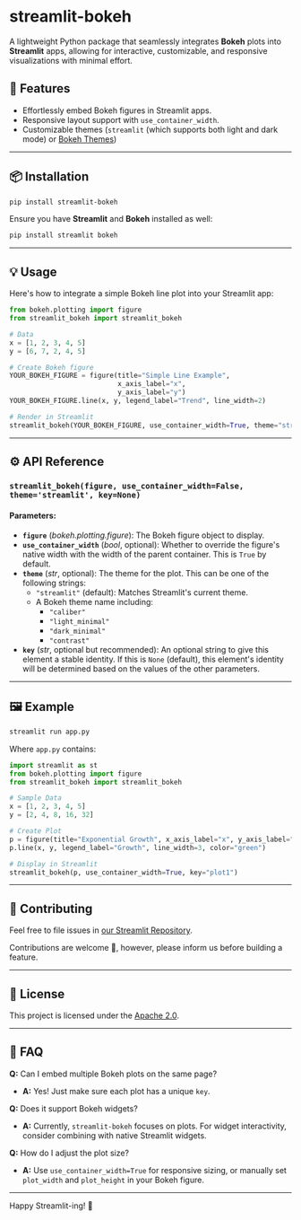 # streamlit-bokeh

A lightweight Python package that seamlessly integrates **Bokeh** plots into **Streamlit** apps, allowing for interactive, customizable, and responsive visualizations with minimal effort.

## 🚀 Features

- Effortlessly embed Bokeh figures in Streamlit apps.
- Responsive layout support with `use_container_width`.
- Customizable themes (`streamlit` (which supports both light and dark mode) or [Bokeh Themes](https://docs.bokeh.org/en/latest/docs/reference/themes.html))

---

## 📦 Installation

```bash
pip install streamlit-bokeh
```

Ensure you have **Streamlit** and **Bokeh** installed as well:

```bash
pip install streamlit bokeh
```

---

## 💡 Usage

Here's how to integrate a simple Bokeh line plot into your Streamlit app:

```python
from bokeh.plotting import figure
from streamlit_bokeh import streamlit_bokeh

# Data
x = [1, 2, 3, 4, 5]
y = [6, 7, 2, 4, 5]

# Create Bokeh figure
YOUR_BOKEH_FIGURE = figure(title="Simple Line Example",
                           x_axis_label="x",
                           y_axis_label="y")
YOUR_BOKEH_FIGURE.line(x, y, legend_label="Trend", line_width=2)

# Render in Streamlit
streamlit_bokeh(YOUR_BOKEH_FIGURE, use_container_width=True, theme="streamlit", key="my_unique_key")
```

---

## ⚙️ API Reference

### `streamlit_bokeh(figure, use_container_width=False, theme='streamlit', key=None)`

#### Parameters:

- **`figure`** (_bokeh.plotting.figure_): The Bokeh figure object to display.
- **`use_container_width`** (_bool_, optional): Whether to override the figure's native width with the width of the parent container. This is `True`  by default.
- **`theme`** (_str_, optional): The theme for the plot. This can be one of the following strings:
  - `"streamlit"` (default): Matches Streamlit's current theme.
  - A Bokeh theme name including:
    - `"caliber"`
    - `"light_minimal"`
    - `"dark_minimal"`
    - `"contrast"`
- **`key`** (_str_, optional but recommended): An optional string to give this element a stable identity. If this is `None` (default), this element's identity will be determined based on the values of the other parameters.

---

## 🖼️ Example

```bash
streamlit run app.py
```

Where `app.py` contains:

```python
import streamlit as st
from bokeh.plotting import figure
from streamlit_bokeh import streamlit_bokeh

# Sample Data
x = [1, 2, 3, 4, 5]
y = [2, 4, 8, 16, 32]

# Create Plot
p = figure(title="Exponential Growth", x_axis_label="x", y_axis_label="y")
p.line(x, y, legend_label="Growth", line_width=3, color="green")

# Display in Streamlit
streamlit_bokeh(p, use_container_width=True, key="plot1")
```

---

## 📝 Contributing

Feel free to file issues in [our Streamlit Repository](https://github.com/streamlit/streamlit-bokeh/issues/new/choose).

Contributions are welcome 🚀, however, please inform us before building a feature.

---

## 📄 License

This project is licensed under the [Apache 2.0](LICENSE).

---

## 🙋 FAQ

**Q:** Can I embed multiple Bokeh plots on the same page?

- **A:** Yes! Just make sure each plot has a unique `key`.

**Q:** Does it support Bokeh widgets?

- **A:** Currently, `streamlit-bokeh` focuses on plots. For widget interactivity, consider combining with native Streamlit widgets.

**Q:** How do I adjust the plot size?

- **A:** Use `use_container_width=True` for responsive sizing, or manually set `plot_width` and `plot_height` in your Bokeh figure.

---

Happy Streamlit-ing! 🎉
